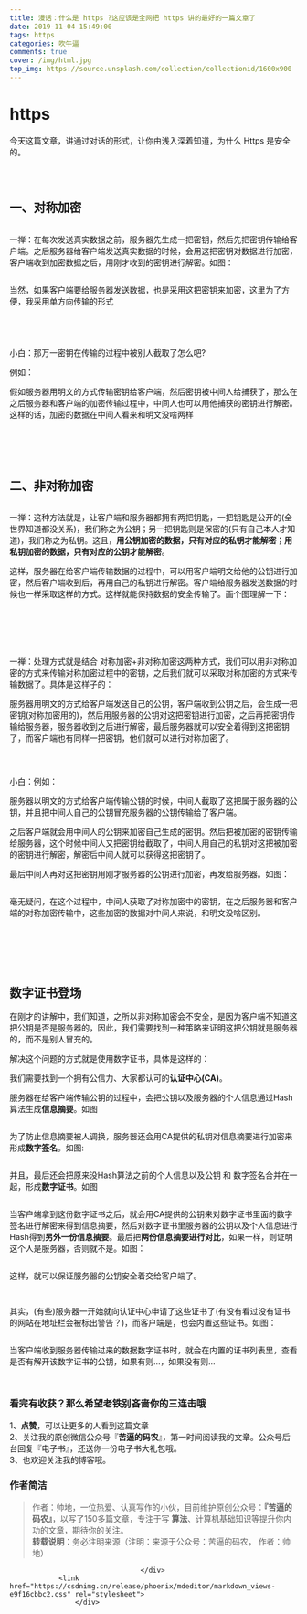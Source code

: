 ```yaml
---
title: 漫话：什么是 https ?这应该是全网把 https 讲的最好的一篇文章了
date: 2019-11-04 15:49:00
tags: https
categories: 吹牛逼
comments: true
cover: /img/html.jpg
top_img: https://source.unsplash.com/collection/collectionid/1600x900
---
```

<meta name="referrer" content="no-referrer" /><!--页面头部添加-->

# https
<p>今天这篇文章，讲通过对话的形式，让你由浅入深着知道，为什么 Https 是安全的。</p>
</blockquote>
<p><img src="https://imgconvert.csdnimg.cn/aHR0cHM6Ly9pbWFnZXMueGlhb3podWFubGFuLmNvbS9waG90by8yMDE5LzAyMmJkOWNmM2VhNzU3ZjAxNDc3YzhjZWVlMDUzOGY1Lg?x-oss-process=image/format,png" alt=""></p>
<p><img src="https://imgconvert.csdnimg.cn/aHR0cHM6Ly9pbWFnZXMueGlhb3podWFubGFuLmNvbS9waG90by8yMDE5LzU1ZDVkZWRmYzFjNWM5YjcwY2MzZjJkZGNkNjlkZmFhLg?x-oss-process=image/format,png" alt=""></p>
<p><img src="https://imgconvert.csdnimg.cn/aHR0cHM6Ly9pbWFnZXMueGlhb3podWFubGFuLmNvbS9waG90by8yMDE5L2Q0YWQwOGI1YWIyZDlkZDUyYzM5ZWUzZTg5MGMxMDkwLg?x-oss-process=image/format,png" alt=""></p>
<h2><a name="t0"></a><a id="_11"></a>一、对称加密</h2>
<p><img src="https://imgconvert.csdnimg.cn/aHR0cHM6Ly9pbWFnZXMueGlhb3podWFubGFuLmNvbS9waG90by8yMDE5L2JiZjBiZmQ2NWQyNTk5Yzg1NjFlMmYyZmM5MDE3NjY3Lg?x-oss-process=image/format,png" alt=""></p>
<p>一禅：在每次发送真实数据之前，服务器先生成一把密钥，然后先把密钥传输给客户端。之后服务器给客户端发送真实数据的时候，会用这把密钥对数据进行加密，客户端收到加密数据之后，用刚才收到的密钥进行解密。如图：</p>
<p><img src="https://imgconvert.csdnimg.cn/aHR0cHM6Ly9pbWFnZXMueGlhb3podWFubGFuLmNvbS9waG90by8yMDE5L2U0YTUyYzIyYWU2OWEwMTgxYzE2ZTQ5NjA2MWIxZGFhLg?x-oss-process=image/format,png" alt=""></p>
<p>当然，如果客户端要给服务器发送数据，也是采用这把密钥来加密，这里为了方便，我采用单方向传输的形式</p>
<p><img src="https://imgconvert.csdnimg.cn/aHR0cHM6Ly9pbWFnZXMueGlhb3podWFubGFuLmNvbS9waG90by8yMDE5L2JiYWVjYjA2OWJkM2RlODEzYzJiN2JjYmFmNDg1ZDMyLg?x-oss-process=image/format,png" alt=""></p>
<p><img src="https://imgconvert.csdnimg.cn/aHR0cHM6Ly9pbWFnZXMueGlhb3podWFubGFuLmNvbS9waG90by8yMDE5L2QxN2M1YmFiNWRlZWU4OTBhYmEyODkxMzE3YmRhMmUyLg?x-oss-process=image/format,png" alt=""></p>
<p><img src="https://imgconvert.csdnimg.cn/aHR0cHM6Ly9pbWFnZXMueGlhb3podWFubGFuLmNvbS9waG90by8yMDE5LzhlYjIyNWI3NjJhMzYzZjVmYjMwMmYzYjhhMWY0MTFmLg?x-oss-process=image/format,png" alt=""></p>
<p><img src="https://imgconvert.csdnimg.cn/aHR0cHM6Ly9pbWFnZXMueGlhb3podWFubGFuLmNvbS9waG90by8yMDE5LzdkNTE0NzQ4YWEyNDNjYWJhMzFiNTAxZTE2NTBhNzM4Lg?x-oss-process=image/format,png" alt=""></p>
<p>小白：那万一密钥在传输的过程中被别人截取了怎么吧?</p>
<p>例如：</p>
<p>假如服务器用明文的方式传输密钥给客户端，然后密钥被中间人给捕获了，那么在之后服务器和客户端的加密传输过程中，中间人也可以用他捕获的密钥进行解密。这样的话，加密的数据在中间人看来和明文没啥两样</p>
<p><img src="https://imgconvert.csdnimg.cn/aHR0cHM6Ly9pbWFnZXMueGlhb3podWFubGFuLmNvbS9waG90by8yMDE5LzAxNTJmNzQ4NTk4MjE1Mzk2ZGJhOTdmNWI5ZDE3ZjNlLg?x-oss-process=image/format,png" alt=""></p>
<p><img src="https://imgconvert.csdnimg.cn/aHR0cHM6Ly9pbWFnZXMueGlhb3podWFubGFuLmNvbS9waG90by8yMDE5LzVhNjcxOGFhM2VhZjIwN2Y0NjAzNGU1MmNmZGMyYzg3Lg?x-oss-process=image/format,png" alt=""></p>
<p><img src="https://imgconvert.csdnimg.cn/aHR0cHM6Ly9pbWFnZXMueGlhb3podWFubGFuLmNvbS9waG90by8yMDE5L2JiNzNlMTBlNDY1OTc0YjY5NDBiNGQ3ZDNiNzUwNTlkLg?x-oss-process=image/format,png" alt=""></p>
<p><img src="https://imgconvert.csdnimg.cn/aHR0cHM6Ly9pbWFnZXMueGlhb3podWFubGFuLmNvbS9waG90by8yMDE5LzE4MjJiMTUyMjkwZTAwOGUwMjIxMGFjYzZmYTIzYjNjLg?x-oss-process=image/format,png" alt=""></p>
<p><img src="https://imgconvert.csdnimg.cn/aHR0cHM6Ly9pbWFnZXMueGlhb3podWFubGFuLmNvbS9waG90by8yMDE5Lzk5MDU4YTU5YWNjMjE3OGY2NGY1MjgxOWJhODUxMDBlLg?x-oss-process=image/format,png" alt=""></p>
<h2><a name="t1"></a><a id="_57"></a>二、非对称加密</h2>
<p><img src="https://imgconvert.csdnimg.cn/aHR0cHM6Ly9pbWFnZXMueGlhb3podWFubGFuLmNvbS9waG90by8yMDE5LzE0MjIwOGZlZDM3MzQ1M2FjYTUzYzU3YWRjYzNkMmE0Lg?x-oss-process=image/format,png" alt=""></p>
<p>一禅：这种方法就是，让客户端和服务器都拥有两把钥匙，一把钥匙是公开的(全世界知道都没关系)，我们称之为公钥；另一把钥匙则是保密的(只有自己本人才知道)，我们称之为私钥。这且，<strong>用公钥加密的数据，只有对应的私钥才能解密；用私钥加密的数据，只有对应的公钥才能解密</strong>。</p>
<p>这样，服务器在给客户端传输数据的过程中，可以用客户端明文给他的公钥进行加密，然后客户端收到后，再用自己的私钥进行解密。客户端给服务器发送数据的时候也一样采取这样的方式。这样就能保持数据的安全传输了。画个图理解一下：</p>
<p><img src="https://imgconvert.csdnimg.cn/aHR0cHM6Ly9pbWFnZXMueGlhb3podWFubGFuLmNvbS9waG90by8yMDE5L2UwNzg1NmI4ODliZDU5NTQ1NWQ2MmViMmM3ZTc1ZjA0Lg?x-oss-process=image/format,png" alt=""><br>
<img src="https://imgconvert.csdnimg.cn/aHR0cHM6Ly9pbWFnZXMueGlhb3podWFubGFuLmNvbS9waG90by8yMDE5L2RhMTBjNzFhZTc0NjQwZmFmOGUwM2MxMmQ2Y2ZmYjMyLg?x-oss-process=image/format,png" alt=""></p>
<p><img src="https://imgconvert.csdnimg.cn/aHR0cHM6Ly9pbWFnZXMueGlhb3podWFubGFuLmNvbS9waG90by8yMDE5L2IwYTIwNzRhNGE0ZTk4ZmViZDgzMjhmMjkxNTc3N2EzLg?x-oss-process=image/format,png" alt=""><br>
<img src="https://imgconvert.csdnimg.cn/aHR0cHM6Ly9pbWFnZXMueGlhb3podWFubGFuLmNvbS9waG90by8yMDE5Lzc5NTdiZDZlM2ViM2NiMDkyMDk4YmM5YjA0NjQzODgxLg?x-oss-process=image/format,png" alt=""></p>
<p><img src="https://imgconvert.csdnimg.cn/aHR0cHM6Ly9pbWFnZXMueGlhb3podWFubGFuLmNvbS9waG90by8yMDE5LzgxYjk4ZTk3ODUzNjM4OGE3NmZmYmZiNWM3ZjM3NjczLg?x-oss-process=image/format,png" alt=""></p>
<p><img src="https://imgconvert.csdnimg.cn/aHR0cHM6Ly9pbWFnZXMueGlhb3podWFubGFuLmNvbS9waG90by8yMDE5LzQzZjMxNmU2NTdkMzdiMGY1YWU2MGE3MTllNGM3ZGM1Lg?x-oss-process=image/format,png" alt=""></p>
<p><img src="https://imgconvert.csdnimg.cn/aHR0cHM6Ly9pbWFnZXMueGlhb3podWFubGFuLmNvbS9waG90by8yMDE5LzkwZDM0ZGM1YzQzNjE2MWE2ZDY0ODg2MWEwM2U0ZWY0Lg?x-oss-process=image/format,png" alt=""></p>
<p><img src="https://imgconvert.csdnimg.cn/aHR0cHM6Ly9pbWFnZXMueGlhb3podWFubGFuLmNvbS9waG90by8yMDE5LzIwMWIyYzRhYjhkODg0YjQ0ZGJhNWFkZjY1NTJkOTNjLg?x-oss-process=image/format,png" alt=""></p>
<p>一禅：处理方式就是结合 对称加密+非对称加密这两种方式，我们可以用非对称加密的方式来传输对称加密过程中的密钥，之后我们就可以采取对称加密的方式来传输数据了。具体是这样子的：</p>
<p>服务器用明文的方式给客户端发送自己的公钥，客户端收到公钥之后，会生成一把密钥(对称加密用的)，然后用服务器的公钥对这把密钥进行加密，之后再把密钥传输给服务器，服务器收到之后进行解密，最后服务器就可以安全着得到这把密钥了，而客户端也有同样一把密钥，他们就可以进行对称加密了。</p>
<p><img src="https://imgconvert.csdnimg.cn/aHR0cHM6Ly9pbWFnZXMueGlhb3podWFubGFuLmNvbS9waG90by8yMDE5LzJmNjU0ZjFhMzdhOWZmOTgyMjBhYjNjMWMwYzhiYjFjLg?x-oss-process=image/format,png" alt=""></p>
<p><img src="https://imgconvert.csdnimg.cn/aHR0cHM6Ly9pbWFnZXMueGlhb3podWFubGFuLmNvbS9waG90by8yMDE5L2UxMTExYmYyMTE3OTVjNjQ1ZDgxMzJiZDlmYmY1NjAyLg?x-oss-process=image/format,png" alt=""></p>
<p><img src="https://imgconvert.csdnimg.cn/aHR0cHM6Ly9pbWFnZXMueGlhb3podWFubGFuLmNvbS9waG90by8yMDE5L2VkYTRmYjU5MDcwODY3Mzk0YmQwMTUwZTQzODAxZmMyLg?x-oss-process=image/format,png" alt=""></p>
<p>小白：例如：</p>
<p>服务器以明文的方式给客户端传输公钥的时候，中间人截取了这把属于服务器的公钥，并且把中间人自己的公钥冒充服务器的公钥传输给了客户端。</p>
<p>之后客户端就会用中间人的公钥来加密自己生成的密钥。然后把被加密的密钥传输给服务器，这个时候中间人又把密钥给截取了，中间人用自己的私钥对这把被加密的密钥进行解密，解密后中间人就可以获得这把密钥了。</p>
<p>最后中间人再对这把密钥用刚才服务器的公钥进行加密，再发给服务器。如图：</p>
<p><img src="https://imgconvert.csdnimg.cn/aHR0cHM6Ly9pbWFnZXMueGlhb3podWFubGFuLmNvbS9waG90by8yMDE5L2JkNGExZjBhYWU2ZjI2MDA0ZjE4NDRlMjFmMzkxZjg3Lg?x-oss-process=image/format,png" alt=""></p>
<p>毫无疑问，在这个过程中，中间人获取了对称加密中的密钥，在之后服务器和客户端的对称加密传输中，这些加密的数据对中间人来说，和明文没啥区别。</p>
<p><img src="https://imgconvert.csdnimg.cn/aHR0cHM6Ly9pbWFnZXMueGlhb3podWFubGFuLmNvbS9waG90by8yMDE5LzZlZWI4YzM0MzNjNzU1MDcxYTBhNDQyMDJmYTVmNzMyLg?x-oss-process=image/format,png" alt=""></p>
<p><img src="https://imgconvert.csdnimg.cn/aHR0cHM6Ly9pbWFnZXMueGlhb3podWFubGFuLmNvbS9waG90by8yMDE5LzVjOTViZTBhYmNmYmYzYTI2MDkyYTFjMDM2NmM2NmUyLg?x-oss-process=image/format,png" alt=""></p>
<p><img src="https://imgconvert.csdnimg.cn/aHR0cHM6Ly9pbWFnZXMueGlhb3podWFubGFuLmNvbS9waG90by8yMDE5L2U2ZGRhMWY5ZjE4ZmZjYTJmN2ZkNTA1MjIwMGU4YmIxLg?x-oss-process=image/format,png" alt=""></p>
<p><img src="https://imgconvert.csdnimg.cn/aHR0cHM6Ly9pbWFnZXMueGlhb3podWFubGFuLmNvbS9waG90by8yMDE5LzA5MmJlYjRjYjE1NGExN2YyNjk2Y2JlM2FiZjIwYWI5Lg?x-oss-process=image/format,png" alt=""></p>
<p><img src="https://imgconvert.csdnimg.cn/aHR0cHM6Ly9pbWFnZXMueGlhb3podWFubGFuLmNvbS9waG90by8yMDE5LzJmM2E0Y2U5NmE5ZTEyMzIwOTA2NzRiZjVjMTk2NTIxLg?x-oss-process=image/format,png" alt=""></p>
<p><img src="https://imgconvert.csdnimg.cn/aHR0cHM6Ly9pbWFnZXMueGlhb3podWFubGFuLmNvbS9waG90by8yMDE5LzUwODRiNmQzNzYxYTFkMTMyMDA0YTgwMDUxNjAxMzAwLg?x-oss-process=image/format,png" alt=""></p>
<h2><a name="t2"></a><a id="_139"></a>数字证书登场</h2>
<p>在刚才的讲解中，我们知道，之所以非对称加密会不安全，是因为客户端不知道这把公钥是否是服务器的，因此，我们需要找到一种策略来证明这把公钥就是服务器的，而不是别人冒充的。</p>
<p>解决这个问题的方式就是使用数字证书，具体是这样的：</p>
<p>我们需要找到一个拥有公信力、大家都认可的<strong>认证中心(CA)</strong>。</p>
<p>服务器在给客户端传输公钥的过程中，会把公钥以及服务器的个人信息通过Hash算法生成<strong>信息摘要</strong>。如图</p>
<p><img src="https://imgconvert.csdnimg.cn/aHR0cHM6Ly9pbWFnZXMueGlhb3podWFubGFuLmNvbS9waG90by8yMDE5L2Q2YWQxMTEyNjlhOWE4ODQ4N2NiZTQ0MDgxYzU0M2Q5Lg?x-oss-process=image/format,png" alt=""></p>
<p>为了防止信息摘要被人调换，服务器还会用CA提供的私钥对信息摘要进行加密来形成<strong>数字签名</strong>。如图:</p>
<p><img src="https://imgconvert.csdnimg.cn/aHR0cHM6Ly9pbWFnZXMueGlhb3podWFubGFuLmNvbS9waG90by8yMDE5Lzk2MTExY2M5M2NkOTk4YjE0OTNiODkyYTQxZDhhODcyLg?x-oss-process=image/format,png" alt=""></p>
<p>并且，最后还会把原来没Hash算法之前的个人信息以及公钥 和 数字签名合并在一起，形成<strong>数字证书</strong>。如图</p>
<p><img src="https://imgconvert.csdnimg.cn/aHR0cHM6Ly9pbWFnZXMueGlhb3podWFubGFuLmNvbS9waG90by8yMDE5L2RmNGFkYzM5Y2Y2YmEwYmUzODg4N2QwZjI1YjM3NWUwLg?x-oss-process=image/format,png" alt=""></p>
<p>当客户端拿到这份数字证书之后，就会用CA提供的公钥来对数字证书里面的数字签名进行解密来得到信息摘要，然后对数字证书里服务器的公钥以及个人信息进行Hash得到<strong>另外一份信息摘要</strong>。最后把<strong>两份信息摘要进行对比</strong>，如果一样，则证明这个人是服务器，否则就不是。如图：</p>
<p><img src="https://imgconvert.csdnimg.cn/aHR0cHM6Ly9pbWFnZXMueGlhb3podWFubGFuLmNvbS9waG90by8yMDE5LzIxMjk4NTVhNWUwNjM3N2MzZThhNDNkOTZmYTM4ZmYxLg?x-oss-process=image/format,png" alt=""></p>
<p>这样，就可以保证服务器的公钥安全着交给客户端了。</p>
<p><img src="https://imgconvert.csdnimg.cn/aHR0cHM6Ly9pbWFnZXMueGlhb3podWFubGFuLmNvbS9waG90by8yMDE5L2Y2ZjJkODY1MzBjOGJlMzdiMzU3ZTdhMzllMTU1MGU2Lg?x-oss-process=image/format,png" alt=""></p>
<p><img src="https://imgconvert.csdnimg.cn/aHR0cHM6Ly9pbWFnZXMueGlhb3podWFubGFuLmNvbS9waG90by8yMDE5L2Q0Mzc3OTAyN2JmMDkwZWJhNGVmYjhiMDM1MWViMWY3Lg?x-oss-process=image/format,png" alt=""></p>
<p>其实，(有些)服务器一开始就向认证中心申请了这些证书了(有没有看过没有证书的网站在地址栏会被标出警告？)，而客户端是，也会内置这些证书。如图：</p>
<p><img src="https://imgconvert.csdnimg.cn/aHR0cHM6Ly9pbWFnZXMueGlhb3podWFubGFuLmNvbS9waG90by8yMDE5LzE4NmE0YjcwNGViOWRhMWM2ZGMxMTYzMzdhMTlhMzFiLg?x-oss-process=image/format,png" alt=""></p>
<p>当客户端收到服务器传输过来的数据数字证书时，就会在内置的证书列表里，查看是否有解开该数字证书的公钥，如果有则…，如果没有则…</p>
<p><img src="https://imgconvert.csdnimg.cn/aHR0cHM6Ly9pbWFnZXMueGlhb3podWFubGFuLmNvbS9waG90by8yMDE5LzQwZjE2M2ZjMjg5YjU2MmE5Y2Q3NTNhMmMwYmU0NmU2Lg?x-oss-process=image/format,png" alt=""></p>
<p><img src="https://imgconvert.csdnimg.cn/aHR0cHM6Ly9pbWFnZXMueGlhb3podWFubGFuLmNvbS9waG90by8yMDE5LzI1M2ZiMWJhYTNkNWRhMzg1ZWNkYmJjOTdhMjJmNTJmLg?x-oss-process=image/format,png" alt=""></p>
<h3><a name="t3"></a><a id="_195"></a>看完有收获？那么希望老铁别吝啬你的三连击哦</h3>
<p>1、<strong>点赞</strong>，可以让更多的人看到这篇文章<br>
2、关注我的原创微信公众号『<strong>苦逼的码农</strong>』，第一时间阅读我的文章。公众号后台回复『电子书』，还送你一份电子书大礼包哦。<br>
3、也欢迎关注我的博客哦。</p>
<h3><a name="t4"></a><a id="_200"></a><strong>作者简洁</strong></h3>
<blockquote>
<p>作者：帅地，一位热爱、认真写作的小伙，目前维护原创公众号：<strong>『苦逼的码农』</strong>，以写了150多篇文章，专注于写 <strong>算法</strong>、计算机基础知识等提升你内功的文章，期待你的关注。<br>
<strong>转载说明</strong>：务必注明来源（注明：来源于公众号：苦逼的码农， 作者：帅地）</p>
</blockquote>

                                    </div>
                <link href="https://csdnimg.cn/release/phoenix/mdeditor/markdown_views-e9f16cbbc2.css" rel="stylesheet">
                    </div>